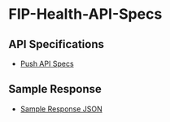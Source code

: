 # FIP-Health-API-Specs
## API Specifications

- [Push API Specs](https://github.com/Sahamati/FIP-Health-API-Specs/blob/main/Push%20API%20Specifications.json)

## Sample Response

- [Sample Response JSON](./Sample_Response.json)
